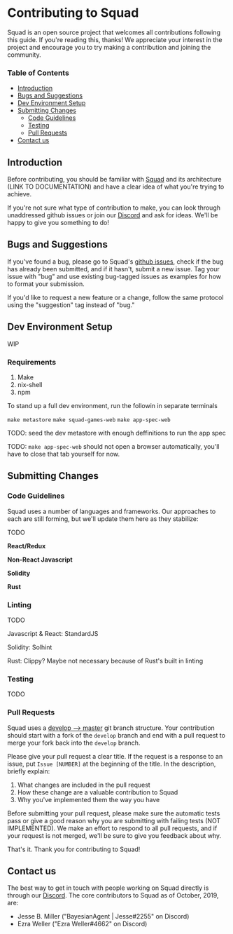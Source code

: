 # Contributing to Squad

Squad is an open source project that welcomes all contributions
following this guide. If you're reading this, thanks! We appreciate
your interest in the project and encourage you to try making a
contribution and joining the community.

### Table of Contents

- [Introduction](#Introduction)
- [Bugs and Suggestions](#Bugs-and-Suggestions)
- [Dev Environment Setup](#Dev-Environment-Setup)
- [Submitting Changes](#Submitting-Changes)
  * [Code Guidelines](#Code-Guidelines)
  * [Testing](#Testing)
  * [Pull Requests](#Pull-Requests)
- [Contact us](#Contact-us)

## Introduction

Before contributing, you should be familiar with [Squad](README.md)
and its architecture (LINK TO DOCUMENTATION) and have a clear idea of
what you're trying to achieve.

If you're not sure what type of contribution to make, you can look
through unaddressed github issues or join our
[Discord](https://discord.gg/AKnbAe9) and ask for ideas. We'll be
happy to give you something to do!

## Bugs and Suggestions

If you've found a bug, please go to Squad's [github
issues](https://www.github.com/setmatchgames/squad/issues), check if
the bug has already been submitted, and if it hasn't, submit a new
issue. Tag your issue with "bug" and use existing bug-tagged issues as
examples for how to format your submission.

If you'd like to request a new feature or a change, follow the same
protocol using the "suggestion" tag instead of "bug."

## Dev Environment Setup

WIP

### Requirements

1. Make
1. nix-shell
1. npm

To stand up a full dev environment, run the followin in separate
terminals

`make metastore`
`make squad-games-web`
`make app-spec-web`

TODO: seed the dev metastore with enough deffinitions to run the app
spec

TODO: `make app-spec-web` should not open a browser automatically,
you'll have to close that tab yourself for now.


## Submitting Changes
### Code Guidelines

Squad uses a number of languages and frameworks. Our approaches to
each are still forming, but we'll update them here as they stabilize:

TODO

**React/Redux**

**Non-React Javascript**

**Solidity**

**Rust**

### Linting

TODO

Javascript & React: StandardJS

Solidity: Solhint

Rust: Clippy? Maybe not necessary because of Rust's built in linting

### Testing

TODO

### Pull Requests
Squad uses a [develop -->
master](https://nvie.com/posts/a-successful-git-branching-model/#the-main-branches)
git branch structure. Your contribution should start with a fork of
the `develop` branch and end with a pull request to merge your fork
back into the `develop` branch.

Please give your pull request a clear title. If the request is a
 response to an issue, put `Issue [NUMBER]` at the beginning of the
 title. In the description, briefly explain:
 1. What changes are included in the pull request
 2. How these change are a valuable contribution to Squad
 3. Why you've implemented them the way you have

Before submitting your pull request, please make sure the automatic
tests pass or give a good reason why you are submitting with failing
tests (NOT IMPLEMENTED). We make an effort to respond to all pull
requests, and if your request is not merged, we'll be sure to give you
feedback about why.

That's it. Thank you for contributing to Squad!

## Contact us
The best way to get in touch with people working on Squad directly is
through our [Discord](https://discord.gg/AKnbAe9). The core
contributors to Squad as of October, 2019, are:
 - Jesse B. Miller ("BayesianAgent | Jesse#2255" on Discord)
 - Ezra Weller ("Ezra Weller#4662" on Discord)

